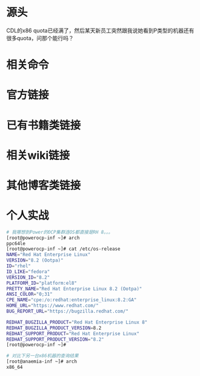 
# 源头

CDL的x86 quota已经满了，然后某天新员工突然跟我说她看到P类型的机器还有很多quota，问那个能行吗？

# 相关命令

# 官方链接

# 已有书籍类链接

# 相关wiki链接

# 其他博客类链接

# 个人实战

```sh
# 我哪想到Power的OCP集群连OS都直接是RH 8。。。
[root@powerocp-inf ~]# arch
ppc64le
[root@powerocp-inf ~]# cat /etc/os-release
NAME="Red Hat Enterprise Linux"
VERSION="8.2 (Ootpa)"
ID="rhel"
ID_LIKE="fedora"
VERSION_ID="8.2"
PLATFORM_ID="platform:el8"
PRETTY_NAME="Red Hat Enterprise Linux 8.2 (Ootpa)"
ANSI_COLOR="0;31"
CPE_NAME="cpe:/o:redhat:enterprise_linux:8.2:GA"
HOME_URL="https://www.redhat.com/"
BUG_REPORT_URL="https://bugzilla.redhat.com/"

REDHAT_BUGZILLA_PRODUCT="Red Hat Enterprise Linux 8"
REDHAT_BUGZILLA_PRODUCT_VERSION=8.2
REDHAT_SUPPORT_PRODUCT="Red Hat Enterprise Linux"
REDHAT_SUPPORT_PRODUCT_VERSION="8.2"
[root@powerocp-inf ~]#

# 对比下另一台x86机器的查询结果
[root@anaemia-inf ~]# arch
x86_64
```
